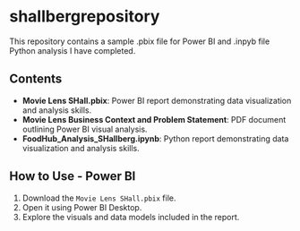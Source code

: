 # shallbergrepository
This repository contains a sample .pbix file for Power BI and .inpyb file Python analysis I have completed.

## Contents
- **Movie Lens SHall.pbix**: Power BI report demonstrating data visualization and analysis skills.
- **Movie Lens Business Context and Problem Statement**: PDF document outlining Power BI visual analysis.
- **FoodHub_Analysis_SHallberg.ipynb**: Python report demonstrating data visualization and analysis skills.

## How to Use - Power BI
1. Download the `Movie Lens SHall.pbix` file.
2. Open it using Power BI Desktop.
3. Explore the visuals and data models included in the report.
